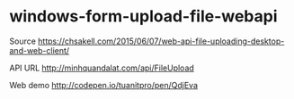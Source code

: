 # windows-form-upload-file-webapi

Source
https://chsakell.com/2015/06/07/web-api-file-uploading-desktop-and-web-client/

API URL
http://minhquandalat.com/api/FileUpload

Web demo
http://codepen.io/tuanitpro/pen/QdjEva
